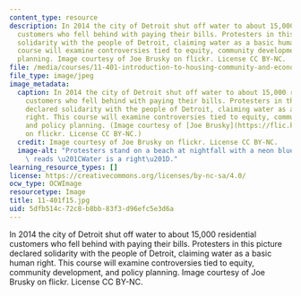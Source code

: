 ```yaml
---
content_type: resource
description: In 2014 the city of Detroit shut off water to about 15,000 residential
  customers who fell behind with paying their bills. Protesters in this picture declared
  solidarity with the people of Detroit, claiming water as a basic human right. This
  course will examine controversies tied to equity, community development, and policy
  planning. Image courtesy of Joe Brusky on flickr. License CC BY-NC.
file: /media/courses/11-401-introduction-to-housing-community-and-economic-development-fall-2015/5dfb514c72c8b8bb83f3d96efc5e3d6a_11-401f15.jpg
file_type: image/jpeg
image_metadata:
  caption: In 2014 the city of Detroit shut off water to about 15,000 residential
    customers who fell behind with paying their bills. Protesters in this picture
    declared solidarity with the people of Detroit, claiming water as a basic human
    right. This course will examine controversies tied to equity, community development,
    and policy planning. (Image courtesy of [Joe Brusky](https://flic.kr/p/o6sC16)
    on flickr. License CC BY-NC.)
  credit: Image courtesy of Joe Brusky on flickr. License CC BY-NC.
  image-alt: "Protesters stand on a beach at nightfall with a neon blue sign that\
    \ reads \u201CWater is a right\u201D."
learning_resource_types: []
license: https://creativecommons.org/licenses/by-nc-sa/4.0/
ocw_type: OCWImage
resourcetype: Image
title: 11-401f15.jpg
uid: 5dfb514c-72c8-b8bb-83f3-d96efc5e3d6a
---
```

In 2014 the city of Detroit shut off water to about 15,000 residential customers who fell behind with paying their bills. Protesters in this picture declared solidarity with the people of Detroit, claiming water as a basic human right. This course will examine controversies tied to equity, community development, and policy planning. Image courtesy of Joe Brusky on flickr. License CC BY-NC.